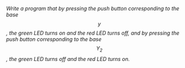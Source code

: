 _Write a program that by pressing the push button corresponding to the base $$y$$ , the green LED turns on and the red LED turns off, and by pressing the push button corresponding to the base $$Y_2$$, the green LED turns off and the red LED turns on._
